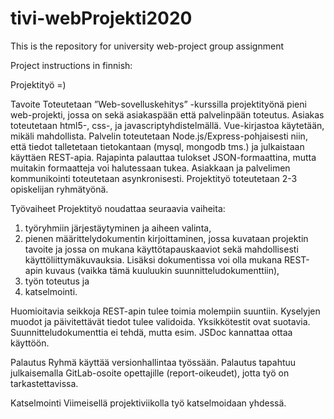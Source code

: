 # tivi-webProjekti2020
This is the repository for university web-project group assignment

Project instructions in finnish:

Projektityö =)

Tavoite
Toteutetaan ”Web-sovelluskehitys” -kurssilla projektityönä pieni web-projekti, jossa on
sekä asiakaspään että palvelinpään toteutus. Asiakas toteutetaan html5-, css-, ja javascriptyhdistelmällä. Vue-kirjastoa käytetään, mikäli mahdollista.
Palvelin toteutetaan Node.js/Express-pohjaisesti niin, että tiedot talletetaan tietokantaan
(mysql, mongodb tms.) ja julkaistaan käyttäen REST-apia. Rajapinta palauttaa tulokset
JSON-formaattina, mutta muitakin formaatteja voi halutessaan tukea. Asiakkaan ja
palvelimen kommunikointi toteutetaan asynkronisesti.
Projektityö toteutetaan 2-3 opiskelijan ryhmätyönä.

Työvaiheet
Projektityö noudattaa seuraavia vaiheita:
1. työryhmiin järjestäytyminen ja aiheen valinta,
2. pienen määrittelydokumentin kirjoittaminen, jossa kuvataan projektin tavoite ja jossa
on mukana käyttötapauskaaviot sekä mahdollisesti käyttöliittymäkuvauksia.
Lisäksi dokumentissa voi olla mukana REST-apin kuvaus (vaikka tämä kuuluukin
suunnitteludokumenttiin),
3. työn toteutus ja
4. katselmointi.

Huomioitavia seikkoja
REST-apin tulee toimia molempiin suuntiin. Kyselyjen muodot ja päivitettävät tiedot tulee
validoida. Yksikkötestit ovat suotavia. Suunnitteludokumenttia ei tehdä, mutta esim. JSDoc
kannattaa ottaa käyttöön.

Palautus
Ryhmä käyttää versionhallintaa työssään. Palautus tapahtuu julkaisemalla GitLab-osoite
opettajille (report-oikeudet), jotta työ on tarkastettavissa.

Katselmointi
Viimeisellä projektiviikolla työ katselmoidaan yhdessä.
